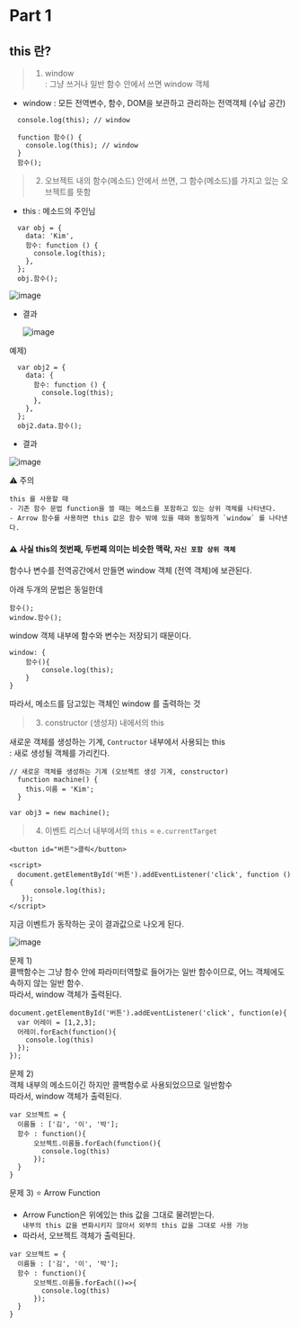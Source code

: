# Part 1

## this 란?

> 1. window <br/>
: 그냥 쓰거나 일반 함수 안에서 쓰면 window 객체
   * window : 모든 전역변수, 함수, DOM을 보관하고 관리하는 전역객체 (수납 공간)
   
```
  console.log(this); // window
  
  function 함수() {
    console.log(this); // window 
  }
  함수();
```

> 2. 오브젝트 내의 함수(메소드) 안에서 쓰면, 그 함수(메소드)를 가지고 있는 오브젝트를 뜻함
* this : 메소드의 주인님

```
  var obj = {
    data: 'Kim',
    함수: function () {
      console.log(this);
    },
  };
  obj.함수();
```

![image](https://user-images.githubusercontent.com/63600953/190944900-8f48862c-9c52-40d4-af10-7b543620e9cf.png)


* 결과
  
  ![image](https://user-images.githubusercontent.com/63600953/190944616-aa6fc333-f4de-46fa-89dc-8603bbba9224.png)


예제)

```
  var obj2 = {
    data: {
      함수: function () {
        console.log(this);
      },
    },
  };
  obj2.data.함수();
```

* 결과
  
![image](https://user-images.githubusercontent.com/63600953/190945098-02ae9f56-1062-48b3-8d51-36abd2ccac6d.png)


⚠ 주의
```
this 를 사용할 때
- 기존 함수 문법 function을 쓸 때는 메소드를 포함하고 있는 상위 객체를 나타낸다.
- Arrow 함수를 사용하면 this 값은 함수 밖에 있을 때와 동일하게 `window` 를 나타낸다.  
```

#### ⚠ 사실 this의 첫번째, 두번째 의미는 비슷한 맥락, `자신 포함 상위 객체`

함수나 변수를 전역공간에서 만들면 window 객체 (전역 객체)에 보관된다.

아래 두개의 문법은 동일한데
```
함수();
window.함수(); 
```

window 객체 내부에 함수와 변수는 저장되기 때문이다. 
```
window: {
    함수(){
        console.log(this);
    }
}
```

따라서, 메소드를 담고있는 객체인 window 를 출력하는 것

> 3. constructor (생성자) 내에서의 this

새로운 객체를 생성하는 기계, `Contructor` 내부에서 사용되는 this <br/>
: 새로 생성될 객체를 가리킨다. 

```  
// 새로운 객체를 생성하는 기계 (오브젝트 생성 기계, constructor)
  function machine() {
    this.이름 = 'Kim';
  }

var obj3 = new machine();
```


> 4. 이벤트 리스너 내부에서의 `this` = `e.currentTarget`

```
<button id="버튼">클릭</button>

<script>
  document.getElementById('버튼').addEventListener('click', function () {
      console.log(this);
   });
</script>
```

지금 이벤트가 동작하는 곳이 결과값으로 나오게 된다.

![image](https://user-images.githubusercontent.com/63600953/190951717-b7eaa3cb-c54e-4a1c-aca8-7c1b307d8a00.png)


문제 1) <br/>
콜백함수는 그냥 함수 안에 파라미터역할로 들어가는 일반 함수이므로, 어느 객체에도 속하지 않는 일반 함수. <br/>
따라서, window 객체가 출력된다. 

```
document.getElementById('버튼').addEventListener('click', function(e){
  var 어레이 = [1,2,3];
  어레이.forEach(function(){
    console.log(this)
  });
});
```

문제 2) <br/>
객체 내부의 메소드이긴 하지만 콜백함수로 사용되었으므로 일반함수 <br/>
따라서, window 객체가 출력된다. 

```
var 오브젝트 = {
  이름들 : ['김', '이', '박'];
  함수 : function(){
      오브젝트.이름들.forEach(function(){
        console.log(this)
      });
  }
}
```

문제 3) ⭐ Arrow Function 
* Arrow Function은 위에있는 this 값을 그대로 물려받는다. <br/>
  `내부의 this 값을 변화시키지 않아서 외부의 this 값을 그대로 사용 가능`
* 따라서, 오브젝트 객체가 출력된다. 
```
var 오브젝트 = {
  이름들 : ['김', '이', '박'];
  함수 : function(){
      오브젝트.이름들.forEach(()=>{
        console.log(this)
      });
  }
}
```
